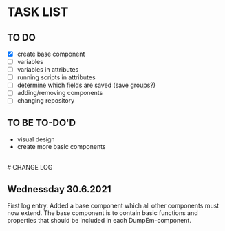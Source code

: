 # TASK LIST
## TO DO
- [x] create base component
- [ ] variables
- [ ] variables in attributes
- [ ] running scripts in attributes
- [ ] determine which fields are saved (save groups?)
- [ ] adding/removing components 
- [ ] changing repository

## TO BE TO-DO'D

+ visual design
+ create more basic components
<br>
# CHANGE LOG

## Wednessday 30.6.2021
First log entry. Added a base component which all other components must now extend.
The base component is to contain basic functions and properties that should be included in each DumpEm-component.

